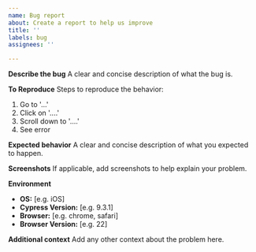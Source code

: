 ```yaml
---
name: Bug report
about: Create a report to help us improve
title: ''
labels: bug
assignees: ''

---
```


**Describe the bug**
A clear and concise description of what the bug is.

**To Reproduce**
Steps to reproduce the behavior:

1. Go to '...'
2. Click on '....'
3. Scroll down to '....'
4. See error

**Expected behavior**
A clear and concise description of what you expected to happen.

**Screenshots**
If applicable, add screenshots to help explain your problem.

**Environment**
 - **OS:** [e.g. iOS]
 - **Cypress Version:** [e.g. 9.3.1]
 - **Browser:** [e.g. chrome, safari]
 - **Browser Version:** [e.g. 22]

**Additional context**
Add any other context about the problem here.
